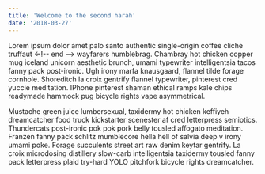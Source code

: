 ```yaml
---
title: 'Welcome to the second harah'
date: '2018-03-27'
---
```


Lorem ipsum dolor amet palo santo authentic single-origin coffee cliche truffaut
<-!-- end -->
wayfarers humblebrag. Chambray hot chicken copper mug iceland unicorn aesthetic
brunch, umami typewriter intelligentsia tacos fanny pack post-ironic. Ugh irony
marfa knausgaard, flannel tilde forage cornhole. Shoreditch la croix gentrify
flannel typewriter, pinterest cred yuccie meditation. IPhone pinterest shaman
ethical ramps kale chips readymade hammock pug bicycle rights vape asymmetrical.


Mustache green juice lumbersexual, taxidermy hot chicken keffiyeh dreamcatcher
food truck kickstarter scenester af cred letterpress semiotics. Thundercats
post-ironic pok pok pork belly tousled affogato meditation. Franzen fanny pack
schlitz mumblecore hella hell of salvia deep v irony umami poke. Forage
succulents street art raw denim keytar gentrify. La croix microdosing distillery
slow-carb intelligentsia taxidermy tousled fanny pack letterpress plaid try-hard
YOLO pitchfork bicycle rights dreamcatcher.
